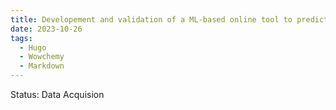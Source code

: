 ```yaml
---
title: Developement and validation of a ML-based online tool to predict hospital infection in real-time
date: 2023-10-26
tags:
  - Hugo
  - Wowchemy
  - Markdown
---
```

Status: Data Acquision


<!--more-->
